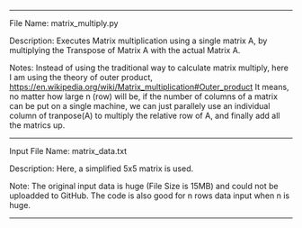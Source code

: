 ---------------------------------------------------------------------------------------------------------------------------------------------------------------
File Name: matrix_multiply.py

Description: Executes Matrix multiplication using a single matrix A, by multiplying the Transpose of Matrix A with the actual Matrix A.

Notes: Instead of using the traditional way to calculate matrix multiply, here I am using the theory of outer product, https://en.wikipedia.org/wiki/Matrix_multiplication#Outer_product
It means, no matter how large n (row) will be, if the number of columns of a matrix can be put on a single machine, we can just parallely use an individual column of tranpose(A) to multiply the relative row of A, and finally add all the matrics up.

---------------------------------------------------------------------------------------------------------------------------------------------------------------

Input File Name: matrix_data.txt 

Description: Here, a simplified 5x5 matrix is used.

Note: The original input data is huge (File Size is 15MB) and could not be uploadded to GitHub. The code is also good for n rows data input when n is huge.


---------------------------------------------------------------------------------------------------------------------------------------------------------------
